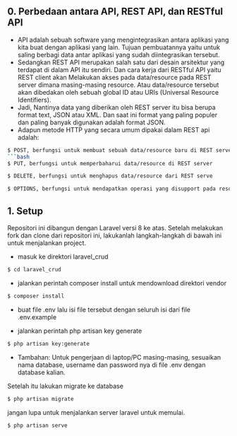## 0. Perbedaan antara API, REST API, dan RESTful API

* API adalah sebuah software yang mengintegrasikan antara aplikasi yang kita buat dengan aplikasi yang lain. Tujuan pembuatannya yaitu untuk saling berbagi data antar aplikasi     yang sudah diintegrasikan tersebut.
* Sedangkan REST API merupakan salah satu dari desain arsitektur yang terdapat di dalam API itu sendiri. Dan cara kerja dari RESTful API yaitu REST client akan Melakukan akses     pada data/resource pada REST server dimana masing-masing resource. Atau data/resource tersebut akan dibedakan oleh sebuah global ID atau URIs (Universal Resource Identifiers).
* Jadi, Nantinya data yang diberikan oleh REST server itu bisa berupa format text, JSON atau XML. Dan saat ini format yang paling populer dan paling banyak digunakan adalah       format JSON.
* Adapun metode HTTP yang secara umum dipakai dalam REST api adalah:
```bash
$ POST, berfungsi untuk membuat sebuah data/resource baru di REST server
```bash
$ PUT, berfungsi untuk memperbaharui data/resource di REST server
```
```bash
$ DELETE, berfungsi untuk menghapus data/resource dari REST serve
```
```bash
$ OPTIONS, berfungsi untuk mendapatkan operasi yang disupport pada resource dari REST server.
```

## 1. Setup
Repositori ini dibangun dengan Laravel versi 8 ke atas. Setelah melakukan fork dan clone dari repositori ini, lakukanlah langkah-langkah di bawah ini untuk menjalankan project. 

* masuk ke direktori laravel_crud
```bash
$ cd laravel_crud
```
* jalankan perintah composer install untuk mendownload direktori vendor
```bash
$ composer install
```
* buat file .env lalu isi file tersebut dengan seluruh isi dari file .env.example

* jalankan perintah php artisan key generate
```bash
$ php artisan key:generate
```

* Tambahan: Untuk pengerjaan di laptop/PC masing-masing, sesuaikan nama database, username dan password nya di file .env dengan database kalian. 

Setelah itu lakukan migrate ke database
```bash
$ php artisan migrate
```

jangan lupa untuk menjalankan server laravel untuk memulai.
```bash
$ php artisan serve
```
